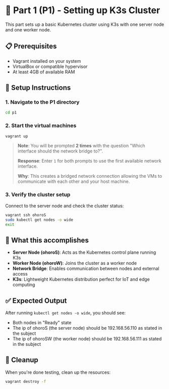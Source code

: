# 🚀 Part 1 (P1) - Setting up K3s Cluster

This part sets up a basic Kubernetes cluster using K3s with one server node and one worker node.

## 📋 Prerequisites

- Vagrant installed on your system
- VirtualBox or compatible hypervisor
- At least 4GB of available RAM

## 🔧 Setup Instructions

### 1. Navigate to the P1 directory

```bash
cd p1
```

### 2. Start the virtual machines

```bash
vagrant up
```

> **Note**: You will be prompted **2 times** with the question "Which interface should the network bridge to?". 
> 
> **Response**: Enter `1` for both prompts to use the first available network interface.
> 
> **Why**: This creates a bridged network connection allowing the VMs to communicate with each other and your host machine.

### 3. Verify the cluster setup

Connect to the server node and check the cluster status:

```bash
vagrant ssh ohoroS
sudo kubectl get nodes -o wide
exit
```

## 🎯 What this accomplishes

- **Server Node (ohoroS)**: Acts as the Kubernetes control plane running K3s
- **Worker Node (ohoroW)**: Joins the cluster as a worker node
- **Network Bridge**: Enables communication between nodes and external access
- **K3s**: Lightweight Kubernetes distribution perfect for IoT and edge computing

## ✅ Expected Output

After running `kubectl get nodes -o wide`, you should see:
- Both nodes in "Ready" state
- The ip of ohoroS (the server node) should be 192.168.56.110 as stated in the subject
- The ip of ohoroSW (the worker node) should be 192.168.56.111 as stated in the subject

## 🧹 Cleanup

When you're done testing, clean up the resources:

```bash
vagrant destroy -f
```